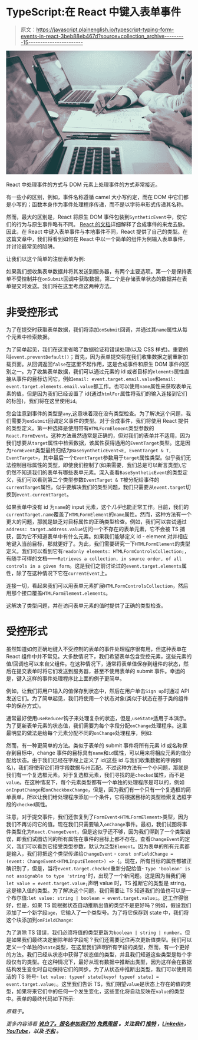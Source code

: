 # TypeScript:在 React 中键入表单事件

> 原文：<https://javascript.plainenglish.io/typescript-typing-form-events-in-react-3beb88eb467d?source=collection_archive---------15----------------------->

![](img/f05fe588a5644fc2eaba1e7e45f231c2.png)

React 中处理事件的方式与 DOM 元素上处理事件的方式非常接近。

有一些小的区别，例如，事件名称遵循 camel 大小写约定，而在 DOM 中它们都是小写的；函数本身作为事件处理程序传递，而不是以字符串形式传递其名称。

然而，最大的区别是，React 将原生 DOM 事件包装到`SyntheticEvent`中，使它们的行为与原生事件略有不同。 [React 的文档](https://reactjs.org/docs/events.html)详细解释了合成事件的来龙去脉。因此，在 React 中键入表单事件与本地事件不同，React 提供了自己的类型。在这篇文章中，我们将看到如何在 React 中以一个简单的组件为例输入表单事件，并讨论最常见的陷阱。

让我们以这个简单的注册表单为例:

如果我们想收集表单数据并将其发送到服务器，有两个主要选项。第一个是保持表单不受控制并在`onSubmit`回调中获取数据，第二个是存储表单状态的数据并在表单提交时发送。我们将在这里考虑这两种方法。

# 非受控形式

为了在提交时获取表单数据，我们将添加`onSubmit`回调，并通过其`name`属性从每个元素中检索数据。

为了简单起见，我们在这里省略了数据验证和错误处理(以及 CSS 样式)。重要的叫`event.preventDefault()`；首先，因为表单提交将在我们收集数据之前重新加载页面。从回调返回`false`在这里不起作用，这是合成事件和原生 DOM 事件的区别之一。为了收集表单数据，我们可以通过元素的 id 或者目标的`elements`属性直接从事件的目标访问它，例如`email: event.target.email.value`和`email: event.target.elements.email.value`都工作。也可以使用`name`属性来获取表单元素的值，但是因为我们已经设置了 id(通过`htmlFor`属性将我们的输入连接到它们的标签)，我们将在这里使用`id`。

您会注意到事件的类型是`any`,这意味着现在没有类型检查。为了解决这个问题，我们需要为`onSubmit`回调定义事件的类型。对于合成事件，我们将使用 React 提供的类型定义。第一种选择是使用带有`HTMLFormElement`类型参数的`React.FormEvent`。这种方法虽然通常是正确的，但对我们的表单并不适用，因为我们想要从`target`属性中检索数据，该属性获得通用的`EventTarget`类型。这是因为`FormEvent`类型最终归结为`BaseSyntheticEvent<E, EventTarget & T, EventTarget>`，其中最后一个`EventTarget`参数用于`target`属性类型。似乎我们无法控制目标属性的类型，即使我们控制了(如果需要，我们总是可以断言类型),它仍然不知道我们的表单有哪些表单元素。深入查看`BaseSyntheticEvent`的类型定义，我们可以看到第二个类型参数`EventTarget & T`被分配给事件的`currentTarget`属性。似乎要解决我们的类型问题，我们只需要从`event.target`切换到`event.currentTarget`。

如果表单中没有 id 为`name`的 input 元素，这个*几乎*也能正常工作。目前，我们的`currentTarget.name`覆盖了`HTMLFormElement`的`name`属性。然而，这种方法有一个更大的问题，那就是缺乏对目标属性的正确类型检查。例如，我们可以尝试通过`address: target.address.value`访问一个不存在的表单元素，它不会被 TS 捕获，因为它不知道表单中有什么元素。如果我们能够定义 id - element 对并相应地键入当前目标，那就更好了。为此，我们需要研究一下`HTMLFormElement`的类型定义。我们可以看到它有`readonly elements: HTMLFormControlsCollection;`，有随手可得的文档——`Retrieves a collection, in source order, of all controls in a given form`。这是我们之前讨论过的`event.target.elements`属性，除了在这种情况下它在`currentEvent`上。

连接一切，看起来我们可以用表单元素扩展`HTMLFormControlsCollection`，然后用那个接口覆盖`HTMLFormElement.elements`。

这解决了类型问题，并在访问表单元素的值时提供了正确的类型检查。

# 受控形式

虽然知道如何正确地键入不受控制的表单的事件处理程序很有用，但这种表单在 React 组件中并不常见。大多数情况下，我们希望表单包含受控元素，这些元素的值/回调也可以来自父组件。在这种情况下，通常将表单值保存到组件的状态，然后在提交表单时将它们发送到服务器，甚至不使用表单的 submit 事件。幸运的是，键入这样的事件处理程序比上面的例子更简单。

例如，让我们将用户输入的值保存到状态中，然后在用户单击`Sign up`时通过 API 发送它们。为了简单起见，我们将使用一个状态对象(类似于状态在基于类的组件中的保存方式)。

通常最好使用`useReducer`钩子来处理复杂的状态，但是,`useState`适用于本演示。为了更新表单元素的状态值，我们需要为每个字段分配`onChange`处理程序。这里最明显的做法是给每个元素分配不同的`onChange`处理程序，例如:

然而，有一种更简单的方法。类似于表单的 submit 事件将所有元素 id 或名称保存到目标中，change 事件的目标具有`name`和`id`属性，可以用来将相应元素的值分配给状态。由于我们已经在字段上定义了 id(这些 id 与我们收集数据的字段同名)，我们将使用它们将字段数据与州匹配。不过这种方法有一个小问题，那就是我们有一个复选框元素。对于复选框元素，我们寻找的是`checked`属性，而不是`value`。在这种情况下，每个元素类型都有一个单独的处理程序是可以的，例如`onInputChange`和`onCheckboxChange`，但是，因为我们有一个只有一个复选框的简单表单，所以让我们给处理程序添加一个条件，它将根据目标的类型检索复选框字段的`checked`属性。

注意，对于提交事件，我们还恢复到了`FormEvent<HTMLFormElement>`类型，因为我们不再访问它的值。现在我们只需要输入`onChange`事件。最初，我们试图将事件类型化为`React.ChangeEvent`，但是这似乎还不够，因为我们得到了一个类型错误，即我们试图访问的所有属性在事件的目标上都不存在。查看`ChangeEvent`的定义，我们可以看到它接受类型参数，默认为泛型`Element`。因为表单的所有元素都是输入，我们将把这个类型传递给`ChangeEvent` - `const onFieldChange = (event: ChangeEvent<HTMLInputElement>) => {`。现在，所有目标的属性都被正确识别了，但是，当将`event.target.checked`重新分配给值- `Type 'boolean' is not assignable to type 'string'`时，出现了一个新问题。这是因为当我们用`let value = event.target.value;`声明 value 时，TS 推断它的类型是 string，这是输入值的类型。为了解决这个问题，我们需要让 TS 知道我们的值也可以是一个布尔值:`let value: string | boolean = event.target.value;`。这工作得很好，但是，如果 TS 能根据状态自动推断出值的类型不是更好吗？例如，假设我们添加了一个新字段`age`，它输入了一个类型号。为了将它保存到 state 中，我们将这个块添加到`onFieldChange`:

为了消除 TS 错误，我们必须将值的类型更新为`boolean | string | number`。但是如果我们最终决定删除年龄字段呢？我们还需要记住再次更新值类型。我们可以定义一个单独的`State`类型，在这里我们声明所有字段的类型，然而，有一个更好的方法。我们已经从状态中获得了状态值的类型，并且我们知道这些类型是每个字段仅有的类型。在这种情况下，最好从现有数据中推断出类型，因为这样会在数据结构发生变化时自动保持它们的同步。为了从状态中推断出类型，我们可以使用简洁的 TS 符号- `let value: typeof state[keyof typeof state] = event.target.value;`。这里我们告诉 TS，我们期望`value`是状态上存在的值的类型，如果将来它们中的任何一个发生变化，这些变化将自动反映在`value`的类型中。表单的最终代码如下所示:

*原载于*[](https://claritydev.net/blog/typescript-typing-form-events-in-react/)**。**

**更多内容请看* [***说白了。报名参加我们的***](https://plainenglish.io/) **[***免费周报***](http://newsletter.plainenglish.io/) *。关注我们* [***推特***](https://twitter.com/inPlainEngHQ) ，[***LinkedIn***](https://www.linkedin.com/company/inplainenglish/)*，*[***YouTube***](https://www.youtube.com/channel/UCtipWUghju290NWcn8jhyAw)*，以及* [***不和***](https://discord.gg/GtDtUAvyhW) *。****